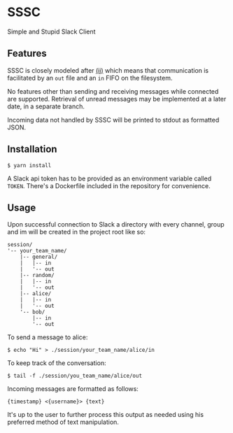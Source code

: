 # SSSC

Simple and Stupid Slack Client

## Features

SSSC is closely modeled after [(ii)](https://tools.suckless.org/ii/) which means that communication is facilitated by an `out` file and an `in` FIFO on the filesystem.

No features other than sending and receiving messages while connected are supported. Retrieval of unread messages may be implemented at a later date, in a separate branch.

Incoming data not handled by SSSC will be printed to stdout as formatted JSON.

## Installation

```
$ yarn install
```

A Slack api token has to be provided as an environment variable called `TOKEN`. There's a Dockerfile included in the repository for convenience.

## Usage

Upon successful connection to Slack a directory with every channel, group and im will be created in the project root like so:

```
session/
'-- your_team_name/
    |-- general/
    |   |-- in
    |   '-- out
    |-- random/
    |   |-- in
    |   '-- out
    |-- alice/
    |   |-- in
    |   '-- out
    '-- bob/
        |-- in
        '-- out
```

To send a message to alice:

```
$ echo "Hi" > ./session/your_team_name/alice/in
```

To keep track of the conversation:

```
$ tail -f ./session/you_team_name/alice/out
```

Incoming messages are formatted as follows:

```
{timestamp} <{username}> {text}
```

It's up to the user to further process this output as needed using his preferred method of text manipulation.
